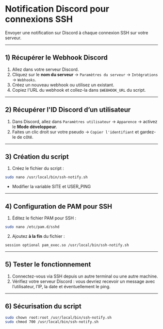 # Notification Discord pour connexions SSH

Envoyer une notification sur Discord à chaque connexion SSH sur votre serveur.

---
## 1) Récupérer le Webhook Discord

1. Allez dans votre serveur Discord.  
2. Cliquez sur le **nom du serveur** → `Paramètres du serveur` → `Intégrations` → `Webhooks`.  
3. Créez un nouveau webhook ou utilisez un existant.  
4. Copiez l'URL du webhook et collez-la dans `$WEBHOOK_URL` du script.

---

## 2) Récupérer l'ID Discord d’un utilisateur

1. Dans Discord, allez dans `Paramètres utilisateur` → `Apparence` → activez le **Mode développeur**.  
2. Faites un clic droit sur votre pseudo → `Copier l'identifiant` et gardez-le de côté.  

---

## 3) Création du script

1. Créez le fichier du script :

```bash
sudo nano /usr/local/bin/ssh-notify.sh
```
- Modifier la variable SITE et USER_PING
---

## 4) Configuration de PAM pour SSH

1. Éditez le fichier PAM pour SSH :

```bash
sudo nano /etc/pam.d/sshd
```

2. Ajoutez **à la fin** du fichier :

```text
session optional pam_exec.so /usr/local/bin/ssh-notify.sh
```
---

## 5) Tester le fonctionnement

1. Connectez-vous via SSH depuis un autre terminal ou une autre machine.  
2. Vérifiez votre serveur Discord : vous devriez recevoir un message avec l’utilisateur, l’IP, la date et éventuellement le ping.

---

## 6) Sécurisation du script

```bash
sudo chown root:root /usr/local/bin/ssh-notify.sh
sudo chmod 700 /usr/local/bin/ssh-notify.sh
```

